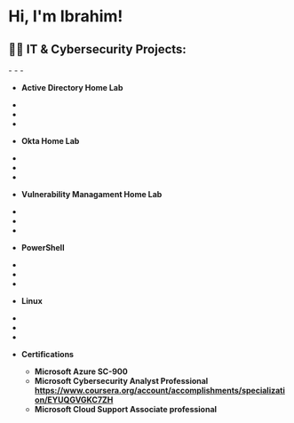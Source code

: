 <h1>Hi, I'm Ibrahim!   
<h2>👨‍💻 IT & Cybersecurity Projects:</h2>
-
-
-

- <b> Active Directory Home Lab </b>
-
-
-
    
- <b> Okta Home Lab </b>
-
-
-

- <b> Vulnerability Managament Home Lab <b>
-
-
-
  
- <b> PowerShell </b>
-
-
-
   
- <b> Linux </b>
-
-
-

- <b> Certifications </b>
  - Microsoft Azure SC-900 
  - Microsoft Cybersecurity Analyst Professional  https://www.coursera.org/account/accomplishments/specialization/EYUQGVGKC7ZH
  - Microsoft Cloud Support Associate professional 



